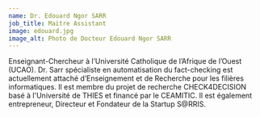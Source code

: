 ```yaml
---
name: Dr. Edouard Ngor SARR
job_title: Maitre Assistant
image: edouard.jpg
image_alt: Photo de Docteur Edouard Ngor SARR
---
```


Enseignant-Chercheur à l’Université Catholique de l’Afrique de l’Ouest (UCAO). Dr. Sarr spécialiste en automatisation du fact-checking est actuellement attaché d’Enseignement et de Recherche pour les filières informatiques. Il est membre du projet de recherche CHECK4DECISION basé à l'Université de THIES et financé par le CEAMITIC. Il est également entrepreneur, Directeur et Fondateur de la Startup S@RRIS.
